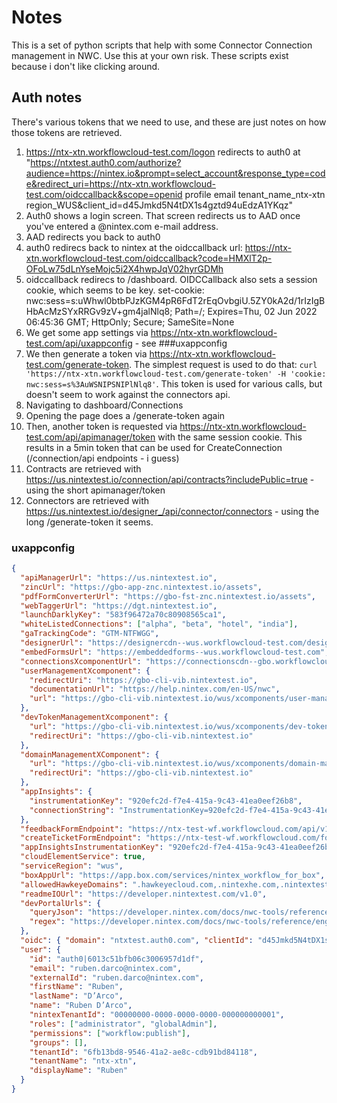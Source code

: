 # Notes

This is a set of python scripts that help with some Connector Connection management in NWC.
Use this at your own risk. These scripts exist because i don't like clicking around.

## Auth notes

There's various tokens that we need to use, and these are just notes on how those tokens are retrieved.

1. https://ntx-xtn.workflowcloud-test.com/logon redirects to auth0 at "https://ntxtest.auth0.com/authorize?audience=https://nintex.io&prompt=select_account&response_type=code&redirect_uri=https://ntx-xtn.workflowcloud-test.com/oidccallback&scope=openid profile email tenant_name_ntx-xtn region_WUS&client_id=d45Jmkd5N4tDX1s4gztd94uEdzA1YKqz"
2. Auth0 shows a login screen. That screen redirects us to AAD once you've entered a @nintex.com e-mail address.
3. AAD redirects you back to auth0
4. auth0 redirecs back to nintex at the oidccallback url: https://ntx-xtn.workflowcloud-test.com/oidccallback?code=HMXlT2p-OFoLw75dLnYseMojc5i2X4hwpJqV02hyrGDMh
5. oidccallback redirecs to /dashboard. OIDCCallback also sets a session cookie, which seems to be key.
   set-cookie: nwc:sess=s:uWhwl0btbPJzKGM4pR6FdT2rEqOvbgiU.5ZY0kA2d/1rIzIgBHbAcMzSYxRRGv9zV+gm4jalNlq8; Path=/; Expires=Thu, 02 Jun 2022 06:45:36 GMT; HttpOnly; Secure; SameSite=None
6. We get some app settings via https://ntx-xtn.workflowcloud-test.com/api/uxappconfig - see ###uxappconfig
7. We then generate a token via https://ntx-xtn.workflowcloud-test.com/generate-token. The simplest request is used to do that: `curl 'https://ntx-xtn.workflowcloud-test.com/generate-token' -H 'cookie: nwc:sess=s%3AuWSNIPSNIPlNlq8'`. This token is used for various calls, but doesn't seem to work against the connectors api.
8. Navigating to dashboard/Connections
9. Opening the page does a /generate-token again
10. Then, another token is requested via https://ntx-xtn.workflowcloud-test.com/api/apimanager/token with the same session cookie. This results in a 5min token that can be used for CreateConnection (/connection/api endpoints - i guess)
11. Contracts are retrieved with https://us.nintextest.io/connection/api/contracts?includePublic=true - using the short apimanager/token
12. Connectors are retrieved with https://us.nintextest.io/designer_/api/connector/connectors - using the long /generate-token it seems.

### uxappconfig

```json
{
  "apiManagerUrl": "https://us.nintextest.io",
  "zincUrl": "https://gbo-app-znc.nintextest.io/assets",
  "pdfFormConverterUrl": "https://gbo-fst-znc.nintextest.io/assets",
  "webTaggerUrl": "https://dgt.nintextest.io",
  "launchDarklyKey": "583f96472a70c80908565ca1",
  "whiteListedConnections": ["alpha", "beta", "hotel", "india"],
  "gaTrackingCode": "GTM-NTFWGG",
  "designerUrl": "https://designercdn--wus.workflowcloud-test.com/designer-xcomponent.min.js?v=1550550557322",
  "embedFormsUrl": "https://embeddedforms--wus.workflowcloud-test.com",
  "connectionsXcomponentUrl": "https://connectionscdn--gbo.workflowcloud-test.com",
  "userManagementXcomponent": {
    "redirectUri": "https://gbo-cli-vib.nintextest.io",
    "documentationUrl": "https://help.nintex.com/en-US/nwc",
    "url": "https://gbo-cli-vib.nintextest.io/wus/xcomponents/user-management.component.bundle.js"
  },
  "devTokenManagementXcomponent": {
    "url": "https://gbo-cli-vib.nintextest.io/wus/xcomponents/dev-token-management.component.bundle.js",
    "redirectUri": "https://gbo-cli-vib.nintextest.io"
  },
  "domainManagementXComponent": {
    "url": "https://gbo-cli-vib.nintextest.io/wus/xcomponents/domain-management.component.bundle.js",
    "redirectUri": "https://gbo-cli-vib.nintextest.io"
  },
  "appInsights": {
    "instrumentationKey": "920efc2d-f7e4-415a-9c43-41ea0eef26b8",
    "connectionString": "InstrumentationKey=920efc2d-f7e4-415a-9c43-41ea0eef26b8;IngestionEndpoint=https://eastus-3.in.applicationinsights.azure.com/"
  },
  "feedbackFormEndpoint": "https://ntx-test-wf.workflowcloud.com/api/v1/workflow/published/db18f320-09d1-4c2d-a781-735ec865a153/instances?token=eyJhbGciOiJIUzI1NiIsInR5cCI6IkpXVCJ9.eyJpc3MiOiJOV0MiLCJ3b3JrZmxvd0lkIjoiZGIxOGYzMjAtMDlkMS00YzJkLWE3ODEtNzM1ZWM4NjVhMTUzIiwidGVuYW50SWQiOiI0ZDI2MWFkZC1kZTAzLTRhMWEtYjY4OS03ZWZmNDc3YTgyM2UiLCJpYXQiOjE1MzMwMDg3NjJ9.Dzp_uXVpD9IvzoqdmHOhDt5l5dfnoTN0EZFvCMyOxPs",
  "createTicketFormEndpoint": "https://ntx-test-wf.workflowcloud.com/forms/324dc2fa-cf66-4094-8719-b04f70b02dac",
  "appInsightsInstrumentationKey": "920efc2d-f7e4-415a-9c43-41ea0eef26b8",
  "cloudElementService": true,
  "serviceRegion": "wus",
  "boxAppUrl": "https://app.box.com/services/nintex_workflow_for_box",
  "allowedHawkeyeDomains": ".hawkeyecloud.com,.nintexhe.com,.nintextest.io,.nintexcloudtest.com",
  "readmeIOUrl": "https://developer.nintextest.com/v1.0",
  "devPortalUrls": {
    "queryJson": "https://developer.nintex.com/docs/nwc-tools/reference/engine-tools.yaml/paths/~1actions~1queryjson/post",
    "regex": "https://developer.nintex.com/docs/nwc-tools/reference/engine-tools.yaml/paths/~1actions~1regex/post"
  },
  "oidc": { "domain": "ntxtest.auth0.com", "clientId": "d45Jmkd5N4tDX1s4gztd94uEdzA1YKqz" },
  "user": {
    "id": "auth0|6013c51bfb06c3006957d1df",
    "email": "ruben.darco@nintex.com",
    "externalId": "ruben.darco@nintex.com",
    "firstName": "Ruben",
    "lastName": "D’Arco",
    "name": "Ruben D’Arco",
    "nintexTenantId": "00000000-0000-0000-0000-000000000001",
    "roles": ["administrator", "globalAdmin"],
    "permissions": ["workflow:publish"],
    "groups": [],
    "tenantId": "6fb13bd8-9546-41a2-ae8c-cdb91bd84118",
    "tenantName": "ntx-xtn",
    "displayName": "Ruben"
  }
}
```
